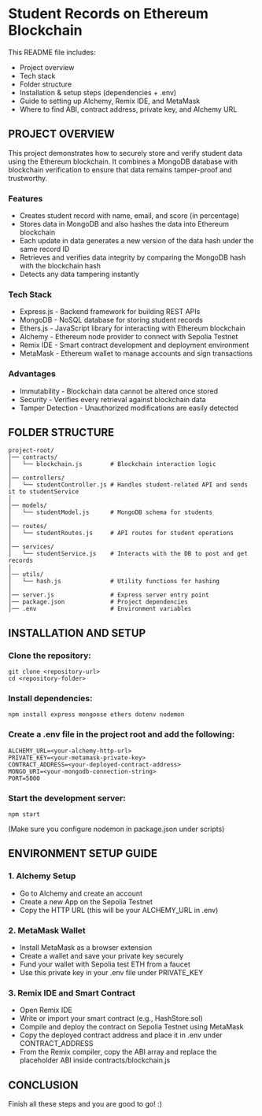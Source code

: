 # Student Records on Ethereum Blockchain

This README file includes:

- Project overview
- Tech stack
- Folder structure
- Installation & setup steps (dependencies + .env)
- Guide to setting up Alchemy, Remix IDE, and MetaMask
- Where to find ABI, contract address, private key, and Alchemy URL

## PROJECT OVERVIEW

This project demonstrates how to securely store and verify student data using the Ethereum blockchain. It combines a MongoDB database with blockchain verification to ensure that data remains tamper-proof and trustworthy.

### Features

- Creates student record with name, email, and score (in percentage)
- Stores data in MongoDB and also hashes the data into Ethereum blockchain
- Each update in data generates a new version of the data hash under the same record ID
- Retrieves and verifies data integrity by comparing the MongoDB hash with the blockchain hash
- Detects any data tampering instantly

### Tech Stack

- Express.js - Backend framework for building REST APIs
- MongoDB - NoSQL database for storing student records
- Ethers.js - JavaScript library for interacting with Ethereum blockchain
- Alchemy - Ethereum node provider to connect with Sepolia Testnet
- Remix IDE - Smart contract development and deployment environment
- MetaMask - Ethereum wallet to manage accounts and sign transactions

### Advantages

- Immutability - Blockchain data cannot be altered once stored
- Security - Verifies every retrieval against blockchain data
- Tamper Detection - Unauthorized modifications are easily detected

## FOLDER STRUCTURE
```
project-root/
│── contracts/
│   └── blockchain.js        # Blockchain interaction logic
│
│── controllers/
│   └── studentController.js # Handles student-related API and sends it to studentService
│
│── models/
│   └── studentModel.js      # MongoDB schema for students
│
│── routes/
│   └── studentRoutes.js     # API routes for student operations
│
│── services/
│   └── studentService.js    # Interacts with the DB to post and get records
│
│── utils/
│   └── hash.js              # Utility functions for hashing
│
│── server.js                # Express server entry point
│── package.json             # Project dependencies
│── .env                     # Environment variables
```

## INSTALLATION AND SETUP

### Clone the repository:
```
git clone <repository-url>
cd <repository-folder>
```
### Install dependencies:

```
npm install express mongoose ethers dotenv nodemon
```

### Create a .env file in the project root and add the following:
```
ALCHEMY_URL=<your-alchemy-http-url>
PRIVATE_KEY=<your-metamask-private-key>
CONTRACT_ADDRESS=<your-deployed-contract-address>
MONGO_URI=<your-mongodb-connection-string>
PORT=5000
```
### Start the development server:
```
npm start
```
(Make sure you configure nodemon in package.json under scripts)

## ENVIRONMENT SETUP GUIDE

### 1. Alchemy Setup

- Go to Alchemy and create an account
- Create a new App on the Sepolia Testnet
- Copy the HTTP URL (this will be your ALCHEMY_URL in .env)

### 2. MetaMask Wallet

- Install MetaMask as a browser extension
- Create a wallet and save your private key securely
- Fund your wallet with Sepolia test ETH from a faucet
- Use this private key in your .env file under PRIVATE_KEY

### 3. Remix IDE and Smart Contract

- Open Remix IDE
- Write or import your smart contract (e.g., HashStore.sol)
- Compile and deploy the contract on Sepolia Testnet using MetaMask
- Copy the deployed contract address and place it in .env under CONTRACT_ADDRESS
- From the Remix compiler, copy the ABI array and replace the placeholder ABI inside contracts/blockchain.js

## CONCLUSION

Finish all these steps and you are good to go! :)

